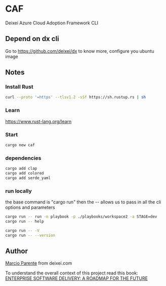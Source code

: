 # CAF

Deixei Azure Cloud Adoption Framework CLI

## Depend on dx cli

Go to https://github.com/deixei/dx to know more, configure you ubuntu image


## Notes

### Install Rust

```bash
curl --proto '=https' --tlsv1.2 -sSf https://sh.rustup.rs | sh
```

### Learn

https://www.rust-lang.org/learn

### Start

```bash
cargo new caf
```

### dependencies

```bash
cargo add clap
cargo add colored
cargo add serde_yaml
```

### run locally

the base command is "cargo run" then the -- allows us to pass in all the cli options and parameters

```bash
cargo run -- run -n playbook -p ./playbooks/workspace2 -a STAGE=dev
cargo run -- help

cargo run -- -V
cargo run -- --version
```

## Author

[Marcio Parente](https://github.com/deixei) from deixei.com

To understand the overall context of this project read this book: [ENTERPRISE SOFTWARE DELIVERY: A ROADMAP FOR THE FUTURE](https://www.amazon.de/-/en/Marcio-Parente/dp/B0CXTJZJ2X/)
